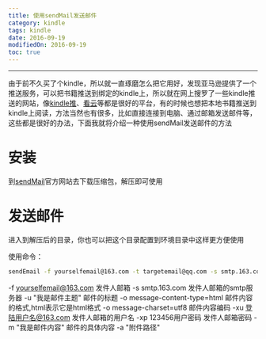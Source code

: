 ```yaml
---
title: 使用sendMail发送邮件
category: kindle
tags: kindle
date: 2016-09-19
modifiedOn: 2016-09-19
toc: true
---
```


------
由于前不久买了个kindle，所以就一直琢磨怎么把它用好，发现亚马逊提供了一个推送服务，可以把书籍推送到绑定的kindle上，所以就在网上搜罗了一些kindle推送的网站，像[kindle推][1]、[看云][2]等都是很好的平台，有的时候也想把本地书籍推送到kindle上阅读，方法当然也有很多，比如直接连接到电脑、通过邮箱发送邮件等，这些都是很好的办法，下面我就将介绍一种使用sendMail发送邮件的方法


<!--more-->

# 安装
到[sendMail][3]官方网站去下载压缩包，解压即可使用

# 发送邮件

进入到解压后的目录，你也可以把这个目录配置到环境目录中这样更方便使用

使用命令：

 ```bash
 sendEmail -f yourselfemail@163.com -t targetemail@qq.com -s smtp.163.com -u "我是邮件主题" -o message-content-type=html -o message-charset=utf8 -xu 登陆用户名@163.com -xp 123456用户密码  -m "我是邮件内容 -a "附件路径" -o message-charset=GB2312 -o message-header=GB2312
 ```
 -f yourselfemail@163.com  发件人邮箱
-s smtp.163.com       发件人邮箱的smtp服务器
-u "我是邮件主题"     邮件的标题
-o message-content-type=html   邮件内容的格式,html表示它是html格式
-o message-charset=utf8        邮件内容编码
-xu 登陆用户名@163.com          发件人邮箱的用户名
-xp 123456用户密码               发件人邮箱密码
-m "我是邮件内容"        邮件的具体内容
-a "附件路径"

  [1]: http://www.kindlepush.com/main
  [2]: http://www.kancloud.cn/
  [3]: http://caspian.dotconf.net/menu/Software/SendEmail/#download